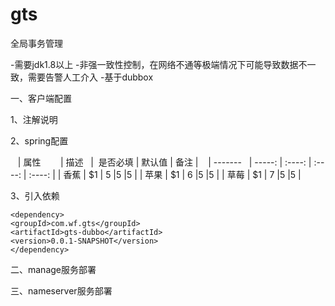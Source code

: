 # gts
全局事务管理


-需要jdk1.8以上
-非强一致性控制，在网络不通等极端情况下可能导致数据不一致，需要告警人工介入
-基于dubbox


一、客户端配置
 
1、注解说明

 
 
2、spring配置
 
    | 属性        | 描述    |  是否必填 | 默认值 | 备注 |
    | -------    |  -----: | :----:  |  :----: | :----: |
    | 香蕉        | $1      |   5    |5         |5    |
    | 苹果        | $1      |   6    |5         |5    |
    | 草莓        | $1      |   7    |5         |5    |



 
3、引入依赖

    <dependency>
    <groupId>com.wf.gts</groupId>
    <artifactId>gts-dubbo</artifactId>
    <version>0.0.1-SNAPSHOT</version>
    </dependency>
    
    

二、manage服务部署



三、nameserver服务部署
